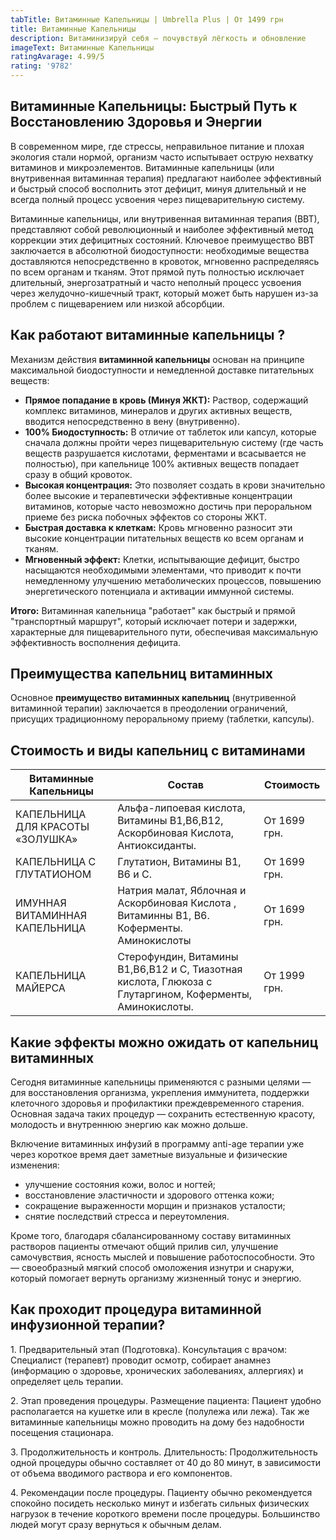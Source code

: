 ```yaml
---
tabTitle: Витаминные Капельницы | Umbrella Plus | От 1499 грн
title: Витаминные Капельницы
description: Витаминизируй себя — почувствуй лёгкость и обновление
imageText: Витаминные Капельницы
ratingAvarage: 4.99/5
rating: '9782'
---
```


## Витаминные Капельницы: Быстрый Путь к Восстановлению Здоровья и Энергии

В современном мире, где стрессы, неправильное питание и плохая экология стали нормой, организм часто испытывает острую нехватку витаминов и микроэлементов. Витаминные капельницы (или внутривенная витаминная терапия) предлагают наиболее эффективный и быстрый способ восполнить этот дефицит, минуя длительный и не всегда полный процесс усвоения через пищеварительную систему.

Витаминные капельницы, или внутривенная витаминная терапия (ВВТ), представляют собой революционный и наиболее эффективный метод коррекции этих дефицитных состояний. Ключевое преимущество ВВТ заключается в абсолютной биодоступности: необходимые вещества доставляются непосредственно в кровоток, мгновенно распределяясь по всем органам и тканям. Этот прямой путь полностью исключает длительный, энергозатратный и часто неполный процесс усвоения через желудочно-кишечный тракт, который может быть нарушен из-за проблем с пищеварением или низкой абсорбции.

## Как работают витаминные капельницы ?

Механизм действия **витаминной капельницы** основан на принципе максимальной биодоступности и немедленной доставке питательных веществ:

* **Прямое попадание в кровь (Минуя ЖКТ):** Раствор, содержащий комплекс витаминов, минералов и других активных веществ, вводится непосредственно в вену (внутривенно).
* **100% Биодоступность:** В отличие от таблеток или капсул, которые сначала должны пройти через пищеварительную систему (где часть веществ разрушается кислотами, ферментами и всасывается не полностью), при капельнице 100% активных веществ попадает сразу в общий кровоток.
* **Высокая концентрация:** Это позволяет создать в крови значительно более высокие и терапевтически эффективные концентрации витаминов, которые часто невозможно достичь при пероральном приеме без риска побочных эффектов со стороны ЖКТ.
* **Быстрая доставка к клеткам:** Кровь мгновенно разносит эти высокие концентрации питательных веществ ко всем органам и тканям.
* **Мгновенный эффект:** Клетки, испытывающие дефицит, быстро насыщаются необходимыми элементами, что приводит к почти немедленному улучшению метаболических процессов, повышению энергетического потенциала и активации иммунной системы.

**Итого:** Витаминная капельница "работает" как быстрый и прямой "транспортный маршрут", который исключает потери и задержки, характерные для пищеварительного пути, обеспечивая максимальную эффективность восполнения дефицита.

## Преимущества капельниц витаминных

Основное **преимущество витаминных капельниц** (внутривенной витаминной терапии) заключается в преодолении ограничений, присущих традиционному пероральному приему (таблетки, капсулы).

## Стоимость и виды капельниц с витаминами

| Витаминные Капельницы            | Состав                                                                                                   | Стоимость    |
| -------------------------------- | -------------------------------------------------------------------------------------------------------- | ------------ |
| КАПЕЛЬНИЦА ДЛЯ КРАСОТЫ «ЗОЛУШКА» | Альфа-липоевая кислота, Витамины В1,В6,В12, Аскорбиновая Кислота, Антиоксиданты.                         | От 1699 грн. |
| КАПЕЛЬНИЦА С ГЛУТАТИОНОМ         | Глутатион, Витамины В1, В6 и С.                                                                          | От 1699 грн. |
| ИМУННАЯ ВИТАМИННАЯ КАПЕЛЬНИЦА    | Натрия малат, Яблочная и Аскорбиновая Кислота , Витаминны В1, В6. Коферменты. Аминокислоты               | От 1699 грн. |
| КАПЕЛЬНИЦА МАЙЕРСА               | Стерофундин, Витамины В1,В6,В12 и С, Тиазотная кислота, Глюкоза с Глутаргином, Коферменты, Аминокислоты. | От 1999 грн. |

## Какие эффекты можно ожидать от капельниц витаминных

Сегодня витаминные капельницы применяются с разными целями — для восстановления организма, укрепления иммунитета, поддержки клеточного здоровья и профилактики преждевременного старения. Основная задача таких процедур — сохранить естественную красоту, молодость и внутреннюю энергию как можно дольше.

Включение витаминных инфузий в программу anti-age терапии уже через короткое время дает заметные визуальные и физические изменения:

* улучшение состояния кожи, волос и ногтей;
* восстановление эластичности и здорового оттенка кожи;
* сокращение выраженности морщин и признаков усталости;
* снятие последствий стресса и переутомления.

Кроме того, благодаря сбалансированному составу витаминных растворов пациенты отмечают общий прилив сил, улучшение самочувствия, ясность мыслей и повышение работоспособности. Это — своеобразный мягкий способ омоложения изнутри и снаружи, который помогает вернуть организму жизненный тонус и энергию.

## Как проходит процедура витаминной инфузионной терапии?

1\. Предварительный этап (Подготовка). Консультация с врачом: Специалист (терапевт) проводит осмотр, собирает анамнез (информацию о здоровье, хронических заболеваниях, аллергиях) и определяет цель терапии.

2\. Этап проведения процедуры. Размещение пациента: Пациент удобно располагается на кушетке или в кресле (полулежа или лежа). Так же витаминные капельницы можно проводить на дому без надобности посещения стационара.

3\. Продолжительность и контроль. Длительность: Продолжительность одной процедуры обычно составляет от 40 до 80 минут, в зависимости от объема вводимого раствора и его компонентов.

4\. Рекомендации после процедуры. Пациенту обычно рекомендуется спокойно посидеть несколько минут и избегать сильных физических нагрузок в течение короткого времени после процедуры. Большинство людей могут сразу вернуться к обычным делам.
